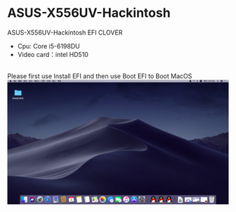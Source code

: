 # ASUS-X556UV-Hackintosh
ASUS-X556UV-Hackintosh  EFI CLOVER
<br>
<ul>
<li>Cpu: Core i5-6198DU</li>
<li>Video card：intel HD510</li>
</ul>
<br>
Please first use Install EFI and then use Boot EFI to Boot MacOS
<img src=https://github.com/Amview/ASUS-X556UV-Hackintosh/blob/master/img-folder/macOS.png  alt="picture" />

